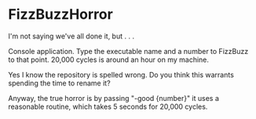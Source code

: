 # FizzBuzzHorror

I'm not saying we've all done it, but . . .

Console application. Type the executable name and a number to FizzBuzz to that point. 20,000 cycles is around an hour on my machine. 

Yes I know the repository is spelled wrong. Do you think this warrants spending the time to rename it?

Anyway, the true horror is by passing "-good {number}" it uses a reasonable routine, which takes 5 seconds for 20,000 cycles.
  
